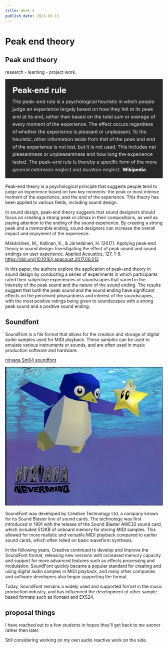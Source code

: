 ```yaml
---
title: Week 3
publish_date: 2023-03-15
---
```



# Peak end theory #


## Peak end theory ##

research - learning - project work.



![Photo N/A](./img/PeakEnd.png)

Peak-end theory is a psychological principle that suggests people tend to judge an experience based on two key moments: the peak or most intense moment of the experience, and the end of the experience. This theory has been applied to various fields, including sound design.

In sound design, peak-end theory suggests that sound designers should focus on creating a strong peak or climax in their compositions, as well as paying attention to the ending of the sound experience. By creating a strong peak and a memorable ending, sound designers can increase the overall impact and enjoyment of the experience.


Mäkäräinen, M., Kallinen, K., & Järveläinen, H. (2017). Applying peak-end theory in sound design: Investigating the effect of peak sound and sound endings on user experience. Applied Acoustics, 127, 1-8. https://doi.org/10.1016/j.apacoust.2017.06.012


In this paper, the authors explore the application of peak-end theory in sound design by conducting a series of experiments in which participants rated their subjective experiences of soundscapes that varied in the intensity of the peak sound and the nature of the sound ending. The results suggest that both the peak sound and the sound ending have significant effects on the perceived pleasantness and interest of the soundscapes, with the most positive ratings being given to soundscapes with a strong peak sound and a positive sound ending.




## Soundfont ##


SoundFont is a file format that allows for the creation and storage of digital audio samples used for MIDI playback. These samples can be used to emulate various instruments or sounds, and are often used in music production software and hardware.

[nirvana Sm64 soundfont](https://www.youtube.com/watch?v=EtapU5nI6G4)

![Photo N/A](./img/Sm64.png)



SoundFont was developed by Creative Technology Ltd, a company known for its Sound Blaster line of sound cards. The technology was first introduced in 1991 with the release of the Sound Blaster AWE32 sound card, which included 512KB of onboard memory for storing MIDI samples. This allowed for more realistic and versatile MIDI playback compared to earlier sound cards, which often relied on basic waveform synthesis.

In the following years, Creative continued to develop and improve the SoundFont format, releasing new versions with increased memory capacity and support for more advanced features such as effects processing and modulation. SoundFont quickly became a popular standard for creating and using digital audio samples in MIDI playback, and many other companies and software developers also began supporting the format.

Today, SoundFont remains a widely used and supported format in the music production industry, and has influenced the development of other sample-based formats such as Kontakt and EXS24.







## proposal things ##

I have reached out to a few students in hopes they'll get back to me sooner rather then later.

Still considering working on my own audio reactive work on the side.